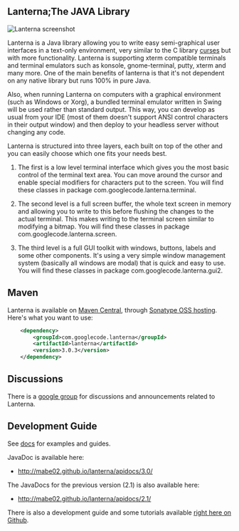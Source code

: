 Lanterna;The JAVA Library 
---

![Lanterna screenshot](http://mabe02.github.io/lanterna/resources/lanterna.png)

Lanterna is a Java library allowing you to write easy semi-graphical user interfaces in a text-only environment,
very similar to the C library [curses](http://en.wikipedia.org/wiki/Curses_(programming_library)) but with more functionality.
Lanterna is supporting xterm compatible terminals and terminal emulators such as konsole, gnome-terminal, putty, xterm and many more.
One of the main benefits of lanterna is that it's not dependent on any native library but runs 100% in pure Java.

Also, when running Lanterna on computers with a graphical environment (such as Windows or Xorg), a bundled terminal emulator
written in Swing will be used rather than standard output. This way, you can develop as usual from your IDE
(most of them doesn't support ANSI control characters in their output window) and then deploy to your headless server without changing any code.

Lanterna is structured into three layers, each built on top of the other and you can easily choose which one fits your needs best.

1. The first is a low level terminal interface which gives you the most basic control of the terminal text area.
   You can move around the cursor and enable special modifiers for characters put to the screen. You will find these classes in package com.googlecode.lanterna.terminal.

2. The second level is a full screen buffer, the whole text screen in memory and allowing you to write to this before flushing the changes to the actual terminal.
   This makes writing to the terminal screen similar to modifying a bitmap. You will find these classes in package com.googlecode.lanterna.screen.

3. The third level is a full GUI toolkit with windows, buttons, labels and some other components.
   It's using a very simple window management system (basically all windows are modal) that is quick and easy to use.
   You will find these classes in package com.googlecode.lanterna.gui2.


Maven
---

Lanterna is available on [Maven Central](http://search.maven.org/), through [Sonatype OSS hosting](http://oss.sonatype.org/). Here's what you want to use:

```xml
    <dependency>
        <groupId>com.googlecode.lanterna</groupId>
        <artifactId>lanterna</artifactId>
        <version>3.0.3</version>
    </dependency>
```

Discussions
---
There is a [google group](https://groups.google.com/forum/#!forum/lanterna-discuss) for discussions and announcements related to Lanterna.


Development Guide
---
See [docs](docs/contents.md) for examples and guides.

JavaDoc is available here:
 * http://mabe02.github.io/lanterna/apidocs/3.0/

The JavaDocs for the previous version (2.1) is also available here:
* http://mabe02.github.io/lanterna/apidocs/2.1/

There is also a development guide and some tutorials available [right here on Github](https://github.com/mabe02/lanterna/blob/master/docs/contents.md).
